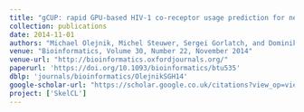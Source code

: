 ```yaml
---
title: "gCUP: rapid GPU-based HIV-1 co-receptor usage prediction for next-generation sequencing"
collection: publications
date: 2014-11-01
authors: "Michael Olejnik, Michel Steuwer, Sergei Gorlatch, and Dominik Heider"
venue: "Bioinformatics, Volume 30, Number 22, November 2014"
venue-url: "http://bioinformatics.oxfordjournals.org/"
paperurl: 'https://doi.org/10.1093/bioinformatics/btu535'
dblp: 'journals/bioinformatics/OlejnikSGH14'
google-scholar-url: "https://scholar.google.co.uk/citations?view_op=view_citation&hl=en&user=XdXJRZEAAAAJ&citation_for_view=XdXJRZEAAAAJ:IjCSPb-OGe4C"
project: ['SkelCL']
---
```

